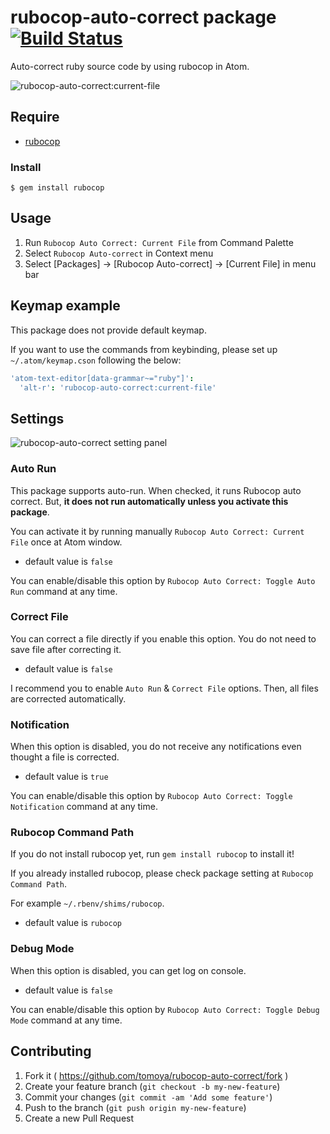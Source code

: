 # rubocop-auto-correct package [![Build Status](https://travis-ci.org/tomoya/rubocop-auto-correct.svg?branch=master)](https://travis-ci.org/tomoya/rubocop-auto-correct)

Auto-correct ruby source code by using rubocop in Atom.

![rubocop-auto-correct:current-file](https://cloud.githubusercontent.com/assets/18009/8393555/a35f1530-1d4f-11e5-9a5f-089927e54f38.gif)

## Require

* [rubocop](https://github.com/bbatsov/rubocop)

### Install

    $ gem install rubocop

## Usage

1. Run `Rubocop Auto Correct: Current File` from Command Palette
2. Select `Rubocop Auto-correct` in Context menu
3. Select [Packages] -> [Rubocop Auto-correct] -> [Current File] in menu bar

## Keymap example

This package does not provide default keymap.

If you want to use the commands from keybinding, please set up `~/.atom/keymap.cson` following the below:

```coffee
'atom-text-editor[data-grammar~="ruby"]':
  'alt-r': 'rubocop-auto-correct:current-file'
```

## Settings

![rubocop-auto-correct setting panel](https://cloud.githubusercontent.com/assets/18009/12009029/a5a30586-aca1-11e5-9bf8-883418341057.png)

### Auto Run

This package supports auto-run. When checked, it runs Rubocop auto correct. But, **it does not run automatically unless you activate this package**.

You can activate it by running manually `Rubocop Auto Correct: Current File` once at Atom window.

- default value is `false`

You can enable/disable this option by `Rubocop Auto Correct: Toggle Auto Run` command at any time.

### Correct File

You can correct a file directly if you enable this option. You do not need to save file after correcting it.

- default value is `false`

I recommend you to enable `Auto Run` & `Correct File` options. Then, all files are corrected automatically.

### Notification

When this option is disabled, you do not receive any notifications even thought a file is corrected.

- default value is `true`

You can enable/disable this option by `Rubocop Auto Correct: Toggle Notification` command at any time.

### Rubocop Command Path

If you do not install rubocop yet, run `gem install rubocop` to install it!

If you already installed rubocop, please check package setting at `Rubocop Command Path`.

For example `~/.rbenv/shims/rubocop`.

- default value is `rubocop`

### Debug Mode

When this option is disabled, you can get log on console.

- default value is `false`

You can enable/disable this option by `Rubocop Auto Correct: Toggle Debug Mode` command at any time.

## Contributing

1. Fork it ( https://github.com/tomoya/rubocop-auto-correct/fork )
2. Create your feature branch (`git checkout -b my-new-feature`)
3. Commit your changes (`git commit -am 'Add some feature'`)
4. Push to the branch (`git push origin my-new-feature`)
5. Create a new Pull Request
